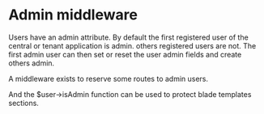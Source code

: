 # Admin middleware

Users have an admin attribute. By default the first registered user of the central or tenant application is admin. others registered users are not. The first admin user can then set or reset the user admin fields and create others admin.

A middleware exists to reserve some routes to admin users.

And the $user->isAdmin function can be used to protect blade templates sections. 